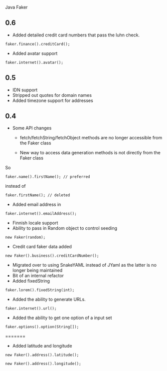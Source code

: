 Java Faker

0.6
---
- Added detailed credit card numbers that pass the luhn check.

```
faker.finance().creditCard();
```

- Added avatar support

```
faker.internet().avatar();
```

0.5
---
- IDN support
- Stripped out quotes for domain names
- Added timezone support for addresses

0.4
---
* Some API changes

    * fetch/fetchString/fetchObject methods are no longer accessible from the Faker class

    * New way to access data generation methods is not directly from the Faker class

So

```
faker.name().firstName(); // preferred
```

instead of

```
faker.firstName(); // deleted
```


* Added email address in
```
faker.internet().emailAddress();
```
* Finnish locale support
* Ability to pass in Random object to control seeding

```
new Faker(random);
```

* Credit card faker data added

```
new Faker().business().creditCardNumber();
```

* Migrated over to using SnakeYAML instead of JYaml as the latter is no longer being maintained
* Bit of an internal refactor
* Added fixedString
```
faker.lorem().fixedString(int);
```

* Added the ability to generate URLs.
```
faker.internet().url();
```

* Added the ability to get one option of a input set
```
faker.options().option(String[]);
```

=======
* Added latitude and longitude

```
new Faker().address().latitude();
```

```
new Faker().address().longitude();
```
